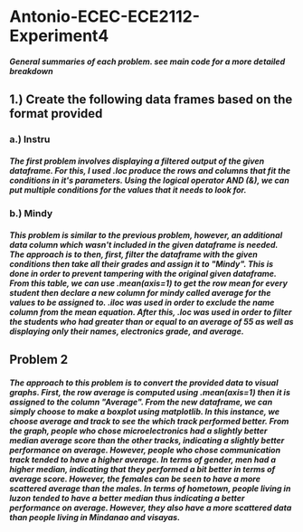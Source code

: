 # Antonio-ECEC-ECE2112-Experiment4
##### General summaries of each problem. see main code for a more detailed breakdown
## 1.) Create the following data frames based on the format provided
### a.) Instru
##### The first problem involves displaying a filtered output of the given dataframe. For this, I used .loc produce the rows and columns that fit the conditions in it's parameters. Using the logical operator AND (&), we can put multiple conditions for the values that it needs to look for.
### b.) Mindy
##### This problem is similar to the previous problem, however, an additional data column which wasn't included in the given dataframe is needed. The approach is to then, first, filter the dataframe with the given conditions then take all their grades and assign it to "Mindy". This is done in order to prevent tampering with the original given dataframe. From this table, we can use .mean(axis=1) to get the row mean for every student then declare a new column for mindy called average for the values to be assigned to. .iloc was used in order to exclude the name column from the mean equation. After this, .loc was used in order to filter the students who had greater than or equal to an average of 55 as well as displaying only their names, electronics grade, and average.

## Problem 2
##### The approach to this problem is to convert the provided data to visual graphs. First, the row average is computed using .mean(axis=1) then it is assigned to the column "Average". From the new dataframe, we can simply choose to make a boxplot using matplotlib. In this instance, we choose average and track to see the which track performed better. From the graph, people who chose microelectronics had a slightly better median average score than the other tracks, indicating a slightly better performance on average. However, people who chose communication track tended to have a higher average. In terms of gender, men had a higher median, indicating that they performed a bit better in terms of average score. However, the females can be seen to have a more scattered average than the males. In terms of hometown, people living in luzon tended to have a better median thus indicating a better performance on average. However, they also have a more scattered data than people living in Mindanao and visayas.
